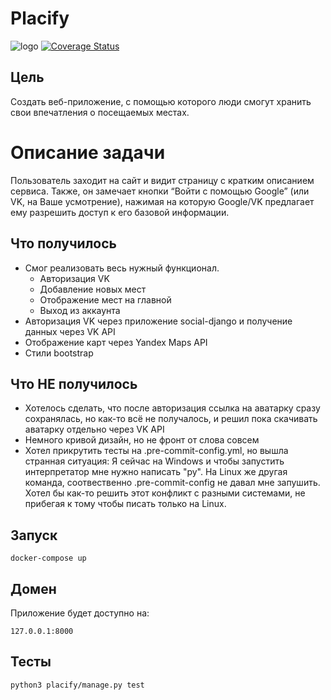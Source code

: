 # Placify
![logo](https://github.com/stirk1337/Placify/assets/63664630/9abc4293-f068-44b7-a685-29e3472c707d)
[![Coverage Status](https://coveralls.io/repos/github/stirk1337/Placify/badge.svg?branch=main)](https://coveralls.io/github/stirk1337/Placify?branch=main)

## Цель
Создать веб-приложение, с помощью которого люди смогут хранить свои впечатления о посещаемых местах.
# Описание задачи
Пользователь заходит на сайт и видит страницу с кратким описанием сервиса. Также, он замечает кнопки “Войти с помощью Google” (или VK, на Ваше усмотрение), нажимая на которую Google/VK предлагает ему разрешить доступ к его базовой информации.

## Что получилось
* Смог реализовать весь нужный функционал. 
  + Авторизация VK
  + Добавление новых мест
  + Отображение мест на главной
  + Выход из аккаунта
* Авторизация VK через приложение social-django и получение данных через VK API
* Отображение карт через Yandex Maps API
* Стили bootstrap 

## Что НЕ получилось
* Хотелось сделать, что после авторизация ссылка на аватарку сразу сохранялась, но как-то всё не получалось, и решил пока скачивать аватарку отдельно через VK API
* Немного кривой дизайн, но не фронт от слова совсем
* Хотел прикрутить тесты на .pre-commit-config.yml, но вышла странная ситуация: Я сейчас на Windows и чтобы запустить интерпретатор мне нужно написать "py". На Linux же другая команда, соотвественно .pre-commit-config не давал мне запушить. Хотел бы как-то решить этот конфликт с разными системами, не прибегая к тому чтобы писать только на Linux. 

## Запуск
```
docker-compose up
```
## Домен
Приложение будет доступно на:
```
127.0.0.1:8000
```
## Тесты 
```
python3 placify/manage.py test
```
